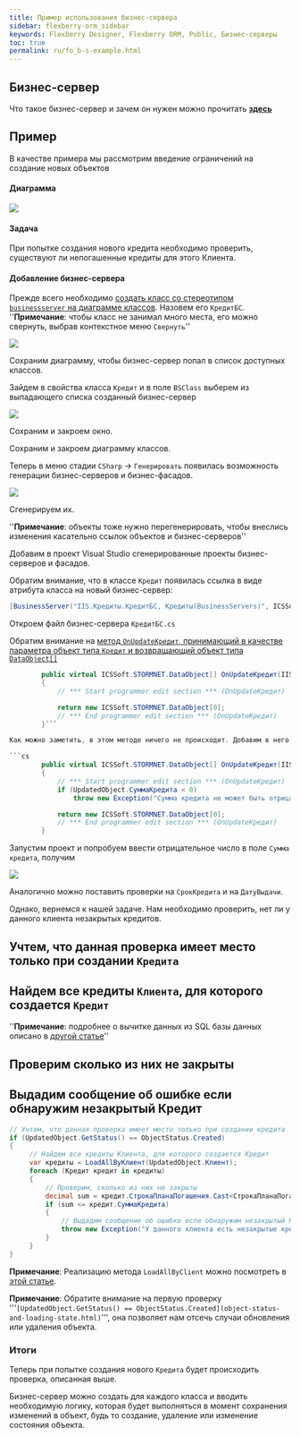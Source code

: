 ```yaml
---
title: Пример использования бизнес-сервера
sidebar: flexberry-orm_sidebar
keywords: Flexberry Designer, Flexberry ORM, Public, Бизнес-серверы
toc: true
permalink: ru/fo_b-s-example.html
---
```


## Бизнес-сервер

Что такое бизнес-сервер и зачем он нужен можно прочитать **[здесь](fo_business--servers--wrapper--business--facade.html)**

## Пример
В качестве примера мы рассмотрим введение ограничений на создание новых объектов

#### Диаграмма

![](/images/pages/products/flexberry-orm/FilterExDiagram.PNG)

#### Задача

При попытке создания нового кредита необходимо проверить, существуют ли непогашенные кредиты для этого Клиента.

#### Добавление бизнес-сервера

Прежде всего необходимо [создать класс со стереотипом `businessserver` на диаграмме классов](fo_business-servers.html). Назовем его `КредитБС`.
''__Примечание__: чтобы класс не занимал много места, его можно свернуть, выбрав контекстное меню `Свернуть`''

![](/images/pages/products/flexberry-orm/BSExample.PNG)

Сохраним диаграмму, чтобы бизнес-сервер попал в список доступных классов.

Зайдем в свойства класса `Кредит` и в поле `BSClass` выберем из выпадающего списка созданный бизнес-сервер

![](/images/pages/products/flexberry-orm/BSExample1.PNG)

Сохраним и закроем окно.

Сохраним и закроем диаграмму классов.

Теперь в меню стадии `CSharp` -> `Генерировать` появилась возможность генерации бизнес-серверов и бизнес-фасадов.

![](/images/pages/products/flexberry-orm/BSExample2.PNG)

Сгенерируем их.

''__Примечание__: объекты тоже нужно перегенерировать, чтобы внеслись изменения касательно ссылок объектов и бизнес-серверов''

Добавим в проект Visual Studio сгенерированные проекты бизнес-серверов и фасадов.

Обратим внимание, что в классе `Кредит` появилась ссылка в виде атрибута класса на новый бизнес-сервер:

```cs 
[BusinessServer("IIS.Кредиты.КредитБС, Кредиты(BusinessServers)", ICSSoft.STORMNET.Business.DataServiceObjectEvents.OnAllEvents)] 
```

Откроем файл бизнес-сервера `КредитБС.cs`

Обратим внимание на [метод `OnUpdateКредит`, принимающий в качестве параметра объект типа `Кредит` и возвращающий объект типа `DataObject[]`](otrabotka-polzovatelskih-operacii-v-processe-raboty-servisa-dannyh-integraciya-s-biznes-serverom.html)

```cs
        public virtual ICSSoft.STORMNET.DataObject[] OnUpdateКредит(IIS.Кредиты.Кредит UpdatedObject)
        {
            // *** Start programmer edit section *** (OnUpdateКредит)

            return new ICSSoft.STORMNET.DataObject[0];
            // *** End programmer edit section *** (OnUpdateКредит)
        }```

Как можно заметить, в этом методе ничего не происходит. Добавим в него логику по проверке вводимого значения суммы кредита: она должна быть неотрицательной.

```cs
        public virtual ICSSoft.STORMNET.DataObject[] OnUpdateКредит(IIS.Кредиты.Кредит UpdatedObject)
        {
            // *** Start programmer edit section *** (OnUpdateКредит)
            if (UpdatedObject.СуммаКредита < 0)
                throw new Exception("Сумма кредита не может быть отрицательной");

            return new ICSSoft.STORMNET.DataObject[0];
            // *** End programmer edit section *** (OnUpdateКредит)
        }
```

Запустим проект и попробуем ввести отрицательное число в поле `Сумма кредита`, получим

![](/images/pages/products/flexberry-orm/BSExample3.PNG)

Аналогично можно поставить проверки на `СрокКредита` и на `ДатуВыдачи`.

Однако, вернемся к нашей задаче. Нам необходимо проверить, нет ли у данного клиента незакрытых кредитов.

## Учтем, что данная проверка имеет место только при создании `Кредита`
## Найдем все кредиты `Клиента`, для которого создается `Кредит`
 ''__Примечание__: подробнее о вычитке данных из SQL базы данных описано в [другой статье](Flexberry-s-q-l-query.html)''
## Проверим сколько из них не закрыты
## Выдадим сообщение об ошибке если обнаружим незакрытый Кредит

```cs
// Учтем, что данная проверка имеет место только при создании кредита
if (UpdatedObject.GetStatus() == ObjectStatus.Created)
{
     // Найдем все кредиты Клиента, для которого создается Кредит
     var кредиты = LoadAllByКлиент(UpdatedObject.Клиент);
     foreach (Кредит кредит in кредиты)
     {
         // Проверим, сколько из них не закрыты
         decimal sum = кредит.СтрокаПланаПогашения.Cast<СтрокаПланаПогашения>().Sum(stroke => stroke.Сумма);
         if (sum <= кредит.СуммаКредита)
         {
             // Выдадим сообщение об ошибке если обнаружим незакрытый Кредит
             throw new Exception("У данного клиента есть незакрытые кредиты.");
         }
     }
}
```

**Примечание**: Реализацию метода `LoadAllByClient` можно посмотреть в [этой статье](func-e-q.html).

**Примечание**: Обратите внимание на первую проверку '''`[UpdatedObject.GetStatus() == ObjectStatus.Created](object-status-and-loading-state.html)`''', она позволяет нам отсечь случаи обновления или удаления объекта. 


### Итоги
Теперь при попытке создания нового `Кредита` будет происходить проверка, описанная выше.


Бизнес-сервер можно создать для каждого класса и вводить необходимую логику, которая будет выполняться в момент сохранения изменений в объект, будь то создание, удаление или изменение состояния объекта.

